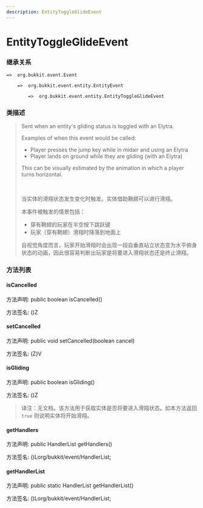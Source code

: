 ```yaml
---
description: EntityToggleGlideEvent
---
```


# EntityToggleGlideEvent

### 继承关系

    =>  org.bukkit.event.Event

        =>  org.bukkit.event.entity.EntityEvent

            =>  org.bukkit.event.entity.EntityToggleGlideEvent

### 类描述

> Sent when an entity's gliding status is toggled with an Elytra.
> 
> Examples of when this event would be called:
> 
> <ul>
> 
> <li>Player presses the jump key while in midair and using an Elytra</li>
> 
> <li>Player lands on ground while they are gliding (with an Elytra)</li>
> 
> </ul>
> 
> This can be visually estimated by the animation in which a player turns horizontal.
> 
> <br>
> 
> 当实体的滑翔状态发生变化时触发。实体借助鞘翅可以进行滑翔。
> 
> 本事件被触发的情景包括：
> 
> <ul>
> 
> <li>穿有鞘翅的玩家在半空按下跳跃键</li>
> 
> <li>玩家（穿有鞘翅）滑翔时降落到地面上</li>
> 
> </ul>
> 
> 自视觉角度而言，玩家开始滑翔时会出现一段自垂直站立状态变为水平俯身状态的动画，因此很容易判断出玩家是将要进入滑翔状态还是终止滑翔。

### 方法列表

#### isCancelled

方法声明: public boolean isCancelled()

方法签名: ()Z

#### setCancelled

方法声明: public void setCancelled(boolean cancel)

方法签名: (Z)V

#### isGliding

方法声明: public boolean isGliding()

方法签名: ()Z

> 译注：无文档。该方法用于获取实体是否将要进入滑翔状态。如本方法返回 `true` 则说明实体将开始滑翔。

#### getHandlers

方法声明: public HandlerList getHandlers()

方法签名: ()Lorg/bukkit/event/HandlerList;

#### getHandlerList

方法声明: public static HandlerList getHandlerList()

方法签名: ()Lorg/bukkit/event/HandlerList;